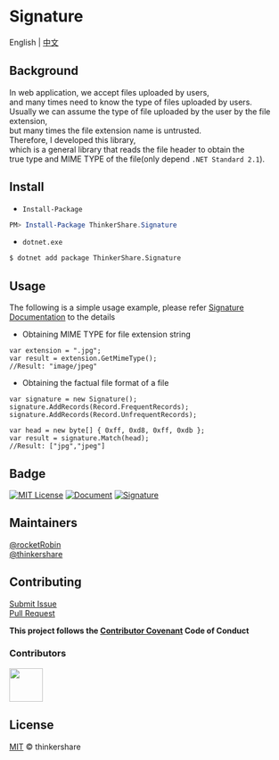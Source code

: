 # Signature

English | [中文](README-zh-Hans.md)
## Background
In web application, we accept files uploaded by users,  
and many times need to know the type of files uploaded by users.  
Usually we can assume the type of file uploaded by the user by the file extension,  
but many times the file extension name is untrusted.  
Therefore, I developed this library,  
which is a general library that reads the file header to obtain the  
true type and MIME TYPE of the file(only depend `.NET Standard 2.1`).

## Install
* `Install-Package`
```powershell
PM> Install-Package ThinkerShare.Signature
```

* `dotnet.exe`
```bash
$ dotnet add package ThinkerShare.Signature
```

## Usage
The following is a simple usage example, please refer [Signature Documentation](https://thinkershare.com/project/signature) to the details

+ Obtaining MIME TYPE for file extension string
```CSharp
var extension = ".jpg";
var result = extension.GetMimeType();
//Result: "image/jpeg"
```

+ Obtaining the factual file format of a file
```CSharp
var signature = new Signature();
signature.AddRecords(Record.FrequentRecords);
signature.AddRecords(Record.UnfrequentRecords);

var head = new byte[] { 0xff, 0xd8, 0xff, 0xdb };
var result = signature.Match(head);
//Result: ["jpg","jpeg"]
```

## Badge
[![MIT License](https://img.shields.io/badge/license-MIT-green)](https://github.com/thinkershare/owner-signature/blob/master/LICENSE)
[![Document](https://img.shields.io/badge/documentation-signature-orange)](https://thinkershare.com/project/signature)
[![Signature](https://img.shields.io/badge/nuget-1.0.1-blue)](https://www.nuget.org/packages/thinkershare.signature)

## Maintainers
[@rocketRobin](https://github.com/rocketRobin)  
[@thinkershare](https://github.com/thinkershare)

## Contributing
[Submit Issue](contributing.md)  
[Pull Request](contributing.md)  

**This project follows the [Contributor Covenant](http://contributor-covenant.org/version/1/3/0/) Code of Conduct**  

### Contributors
<img height="60" src="https://thinkershare.com/storage/project/signature/contributors.png" />

## License
[MIT](LICENSE) © thinkershare
